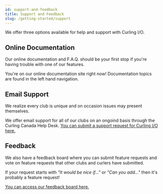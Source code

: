 ```yaml
---
id: support-and-feedback
title: Support and Feedback
slug: /getting-started/support
---
```


We offer three options available for help and support with Curling I/O.

## Online Documentation

Our online documentation and F.A.Q. should be your first stop if you're having trouble with one of our features.

You're on our online documentation site right now! Documentation topics are found in the left hand navigation.

## Email Support

We realize every club is unique and on occasion issues may present themselves.

We offer email support for all of our clubs on an ongoind basis through the Curling Canada Help Desk.
[You can submit a support request for Curling I/O here.](https://help.curling.ca/hc/en-us/requests/new)


## Feedback

We also have a feedback board where you can submit feature requests and vote on feature requests that other clubs and curlers have submitted.

If your request starts with _"It would be nice if..."_ or _"Can you add..."_ then it's probably a feature request!

[You can access our feedback board here.](https://curling.canny.io/)
